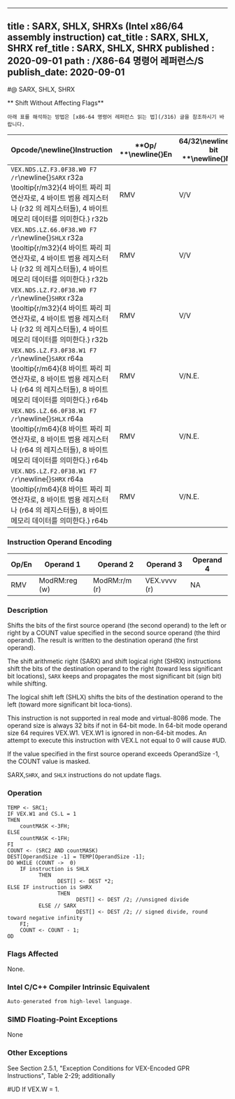 ----------------------------
title : SARX, SHLX, SHRXs (Intel x86/64 assembly instruction)
cat_title : SARX, SHLX, SHRX
ref_title : SARX, SHLX, SHRX
published : 2020-09-01
path : /X86-64 명령어 레퍼런스/S
publish_date: 2020-09-01
----------------------------


#@ SARX, SHLX, SHRX

** Shift Without Affecting Flags**

```lec-info
아래 표를 해석하는 방법은 [x86-64 명령어 레퍼런스 읽는 법](/316) 글을 참조하시기 바랍니다.
```

|**Opcode/**\newline{}**Instruction**|**Op/ **\newline{}**En**|**64/32**\newline{}**-bit **\newline{}**Mode**|**CPUID **\newline{}**Feature **\newline{}**Flag**|**Description**|
|------------------------------------|------------------------|----------------------------------------------|--------------------------------------------------|---------------|
|`VEX.NDS.LZ.F3.0F38.W0 F7 /r`\newline{}`SARX` r32a \tooltip{r/m32}{4 바이트 짜리 피연산자로, 4 바이트 범용 레지스터나 (r32 의 레지스터들), 4 바이트 메모리 데이터를 의미한다.} r32b |RMV|V/V|BMI2|Shift r/m32 arithmetically right with count specified in r32b.|
|`VEX.NDS.LZ.66.0F38.W0 F7 /r`\newline{}`SHLX` r32a \tooltip{r/m32}{4 바이트 짜리 피연산자로, 4 바이트 범용 레지스터나 (r32 의 레지스터들), 4 바이트 메모리 데이터를 의미한다.} r32b |RMV|V/V|BMI2|Shift r/m32 logically left with count specified in r32b.|
|`VEX.NDS.LZ.F2.0F38.W0 F7 /r`\newline{}`SHRX` r32a \tooltip{r/m32}{4 바이트 짜리 피연산자로, 4 바이트 범용 레지스터나 (r32 의 레지스터들), 4 바이트 메모리 데이터를 의미한다.} r32b |RMV|V/V|BMI2|Shift r/m32 logically right with count specified in r32b.|
|`VEX.NDS.LZ.F3.0F38.W1 F7 /r`\newline{}`SARX` r64a \tooltip{r/m64}{8 바이트 짜리 피연산자로, 8 바이트 범용 레지스터나 (r64 의 레지스터들), 8 바이트 메모리 데이터를 의미한다.} r64b |RMV|V/N.E.|BMI2|Shift r/m64 arithmetically right with count specified in r64b.|
|`VEX.NDS.LZ.66.0F38.W1 F7 /r`\newline{}`SHLX` r64a \tooltip{r/m64}{8 바이트 짜리 피연산자로, 8 바이트 범용 레지스터나 (r64 의 레지스터들), 8 바이트 메모리 데이터를 의미한다.} r64b |RMV|V/N.E.|BMI2|Shift r/m64 logically left with count specified in r64b.|
|`VEX.NDS.LZ.F2.0F38.W1 F7 /r`\newline{}`SHRX` r64a \tooltip{r/m64}{8 바이트 짜리 피연산자로, 8 바이트 범용 레지스터나 (r64 의 레지스터들), 8 바이트 메모리 데이터를 의미한다.} r64b |RMV|V/N.E.|BMI2|Shift r/m64 logically right with count specified in r64b.|
### Instruction Operand Encoding


|Op/En|Operand 1|Operand 2|Operand 3|Operand 4|
|-----|---------|---------|---------|---------|
|RMV|ModRM:reg (w)|ModRM:r/m (r)|VEX.vvvv (r)|NA|
### Description


Shifts the bits of the first source operand (the second operand) to the left or right by a COUNT value specified in the second source operand (the third operand). The result is written to the destination operand (the first operand).

The shift arithmetic right (SARX) and shift logical right (SHRX) instructions shift the bits of the destination operand to the right (toward less significant bit locations), `SARX` keeps and propagates the most significant bit (sign bit) while shifting.

The logical shift left (SHLX) shifts the bits of the destination operand to the left (toward more significant bit loca-tions). 

This instruction is not supported in real mode and virtual-8086 mode. The operand size is always 32 bits if not in 64-bit mode. In 64-bit mode operand size 64 requires VEX.W1. VEX.W1 is ignored in non-64-bit modes. An attempt to execute this instruction with VEX.L not equal to 0 will cause #UD.

If the value specified in the first source operand exceeds OperandSize -1, the COUNT value is masked.

SARX,`SHRX`, and `SHLX` instructions do not update flags. 


### Operation

```info-verb
TEMP <- SRC1;
IF VEX.W1 and CS.L = 1
THEN
    countMASK <-3FH;
ELSE
    countMASK <-1FH;
FI
COUNT <- (SRC2 AND countMASK)
DEST[OperandSize -1] = TEMP[OperandSize -1];
DO WHILE (COUNT ->  0)
    IF instruction is SHLX
          THEN
                DEST[] <- DEST *2;
ELSE IF instruction is SHRX
                THEN
                      DEST[] <- DEST /2; //unsigned divide
          ELSE // SARX
                      DEST[] <- DEST /2; // signed divide, round toward negative infinity
    FI;
    COUNT <- COUNT - 1;
OD
```
### Flags Affected


None.


### Intel C/C++ Compiler Intrinsic Equivalent

```cpp
Auto-generated from high-level language.
```
### SIMD Floating-Point Exceptions


None

### Other Exceptions


See Section 2.5.1, "Exception Conditions for VEX-Encoded GPR Instructions", Table 2-29; additionally

#UD  If VEX.W = 1.

